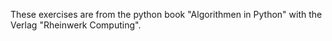 These exercises are from the python book "Algorithmen in Python" with the Verlag "Rheinwerk Computing".
